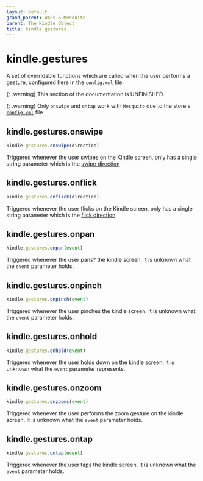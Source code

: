 ```yaml
---
layout: default
grand_parent: WAFs & Mesquite
parent: The Kindle Object
title: kindle.gestures
---
```


# kindle.gestures
A set of overridable functions which are called when the user performs a gesture, configured [here](../understanding-config-xml.html#gestures) in the `config.xml` file.

{: .warning}
This section of the documentation is UNFINISHED.

{: .warning}
Only `onswipe` and `ontap` work with `Mesquito` due to the store's [`config.xml`](../understanding-config-xml) file

## kindle.gestures.onswipe
~~~js
kindle.gestures.onswipe(direction)
~~~
Triggered whenever the user swipes on the Kindle screen, only has a single string parameter which is the [swipe direction](./enums#direction)


## kindle.gestures.onflick
~~~js
kindle.gestures.onflick(direction)
~~~
Triggered whenever the user flicks on the Kindle screen, only has a single string parameter which is the [flick direction](./enums#direction)


## kindle.gestures.onpan
~~~js
kindle.gestures.onpan(event)
~~~
Triggered whenever the user pans? the kindle screen. It is unknown what the `event` parameter holds.


## kindle.gestures.onpinch
~~~js
kindle.gestures.onpinch(event)
~~~
Triggered whenever the user pinches the kindle screen. It is unknown what the `event` parameter holds.


## kindle.gestures.onhold
~~~js
kindle.gestures.onhold(event)
~~~
Triggered whenever the user holds down on the kindle screen. It is unknown what the `event` parameter represents.


## kindle.gestures.onzoom
~~~js
kindle.gestures.onzooms(event)
~~~
Triggered whenever the user performs the zoom gesture on the kindle screen. It is unknown what the `event` parameter holds.


## kindle.gestures.ontap
~~~js
kindle.gestures.ontap(event)
~~~
Triggered whenever the user taps the kindle screen. It is unknown what the `event` parameter holds.